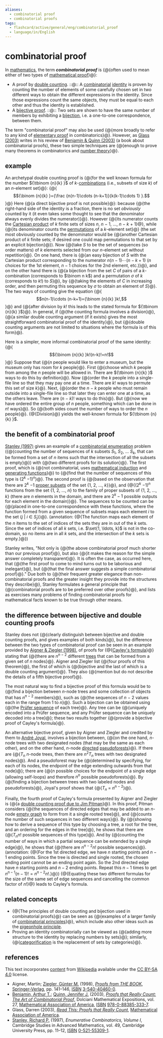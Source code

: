 ```yaml
---
aliases:
  - combinatorial proof
  - combinatorial proofs
tags:
  - flashcard/active/general/eng/combinatorial_proof
  - language/in/English
---
```


# combinatorial proof

In [mathematics](mathematics.md), the term ___combinatorial proof___ is {@{often used to mean either of two types of [mathematical proof](mathematical%20proof.md)}@}: <!--SR:!2025-11-05,299,330-->

- A proof by [double counting](double%20counting%20(proof%20technique).md). ::@:: A [combinatorial](combinatorics.md) [identity](identity%20(mathematics).md) is proven by counting the number of elements of some carefully chosen set in two different ways to obtain the different expressions in the identity. Since those expressions count the same objects, they must be equal to each other and thus the identity is established. <!--SR:!2028-03-19,944,330!2025-11-06,300,330-->
- A [bijective proof](bijective%20proof.md). ::@:: Two sets are shown to have the same number of members by exhibiting a [bijection](bijection.md), i.e. a one-to-one correspondence, between them. <!--SR:!2025-11-02,296,330!2025-11-08,302,330-->

The term "combinatorial proof" may also be used {@{more broadly to refer to any kind of [elementary proof](elementary%20proof.md) in combinatorics}@}. However, as [Glass (2003)](#CITEREFGlass2003) writes in his review of [Benjamin & Quinn (2003)](#CITEREFBenjaminQuinn2003) (a book about combinatorial proofs), these two simple techniques are {@{enough to prove many theorems in combinatorics and [number theory](number%20theory.md)}@}. <!--SR:!2025-11-08,302,330!2025-11-13,307,330-->

## example

An archetypal double counting proof is {@{for the well known formula for the number ${\tbinom {n}{k} }$ of _k_-[combinations](combination.md) (i.e., subsets of size _k_) of an _n_-element set}@}: {@{$${\binom {n}{k} }={\frac {n(n-1)\cdots (n-k+1)}{k(k-1)\cdots 1} }.$$}@} Here {@{a direct bijective proof is not possible}@}: because {@{the right-hand side of the identity is a fraction, there is no set _obviously_ counted by it (it even takes some thought to see that the denominator always evenly divides the numerator)}@}. However {@{its numerator counts the [Cartesian product](cartesian%20product.md) of _k_ finite sets of sizes _n_, _n_ − 1, ..., _n_ − _k_ + 1}@}, while {@{its denominator counts the [permutations](permutation.md) of a _k_-element set}@} (the set most obviously counted by the denominator would be {@{another Cartesian product of _k_ finite sets; if desired one could map permutations to that set by an explicit bijection}@}). Now {@{take _S_ to be the set of sequences (so order matters) of _k_ elements selected from our _n_-element set without repetition}@}. On one hand, there is {@{an easy bijection of _S_ with the Cartesian product corresponding to the numerator $n(n-1)\cdots (n-k+1)$ ($n$ choices for the 1st element, $n - 1$ choices for the 2nd element, etc.)}@}, and on the other hand there is {@{a bijection from the set _C_ of pairs of a _k_-combination (corresponds to $\binom n k$) and a permutation _σ_ of _k_ (corresponds to $k!$) to _S_}@}, by {@{taking the elements of _C_ in increasing order, and then permuting this sequence by _σ_ to obtain an element of _S_}@}. The two ways of counting give the equation {@{$$n(n-1)\cdots (n-k+1)={\binom {n}{k} }k!,$$}@} and {@{after division by _k_! this leads to the stated formula for ${\tbinom {n}{k} }$}@}. In general, if {@{the counting formula involves a division}@}, {@{a similar double counting argument (if it exists) gives the most straightforward combinatorial proof of the identity}@}, but {@{double counting arguments are not limited to situations where the formula is of this form}@}. <!--SR:!2025-11-13,307,330!2025-11-07,301,330!2025-11-13,307,330!2025-11-04,298,330!2025-11-07,301,330!2025-11-09,303,330!2025-11-03,297,330!2028-03-29,952,330!2025-11-11,305,330!2025-11-10,304,330!2025-11-09,303,330!2025-11-13,307,330!2025-11-10,304,330!2025-11-06,300,330!2026-04-10,388,290!2025-11-02,296,330-->

Here is a simpler, more informal combinatorial proof of the same identity: {@{$${\binom {n}{k} }k!(n-k)!=n!$$}@} Suppose that {@{_n_ people would like to enter a museum, but the museum only has room for _k_ people}@}. First {@{choose which _k_ people from among the _n_ people will be allowed in. There are ${\tbinom {n}{k} }$ ways to do this by definition}@}. Now {@{order the _k_ people into a single-file line so that they may pay one at a time. There are _k_! ways to permute this set of size _k_}@}. Next, {@{order the _n_ − _k_ people who must remain outside into a single-file line so that later they can enter one at a time, as the others leave. There are (_n_ − _k_)! ways to do this}@}. But {@{now we have ordered the entire group of _n_ people, something which can be done in _n_! ways}@}. So {@{both sides count the number of ways to order the _n_ people}@}. {@{Division}@} yields the well-known formula for ${\tbinom {n}{k} }$. <!--SR:!2025-11-05,299,330!2025-11-12,306,330!2025-11-03,297,330!2026-03-28,149,310!2028-03-18,942,330!2025-11-12,306,330!2025-11-11,305,330!2025-11-11,305,330-->

## the benefit of a combinatorial proof

[Stanley (1997)](#CITEREFStanley1997) gives an example of a [combinatorial enumeration](enumerative%20combinatorics.md) problem ({@{counting the number of sequences of _k_ subsets _S_<sub>1</sub>, _S_<sub>2</sub>, ... _S_<sub>_k_</sub>, that can be formed from a set of _n_ items such that the intersection of all the subsets is empty}@}) with {@{two different proofs for its solution}@}. The first proof, which is {@{not combinatorial, uses [mathematical induction](mathematical%20induction.md) and [generating functions](generating%20function.md)}@} to {@{find that the number of sequences of this type is (2<sup>_k_</sup> −1)<sup>_n_</sup>}@}. The second proof is {@{based on the observation that there are 2<sup>_k_</sup> −1 [proper subsets](subset.md) of the set {1, 2, ..., _k_}<!-- flashcard separator -->}@}, and {@{(2<sup>_k_</sup> −1)<sup>_n_</sup> functions from the set {1, 2, ..., _n_} to the family of proper subsets of {1, 2, ..., _k_} (there are $n$ elements in the domain, and there are $2^k - 1$ possible outputs for each element in the domain)}@}. The sequences to be counted can be {@{placed in one-to-one correspondence with these functions, where the function formed from a given sequence of subsets maps each element _i_ to the set {_j_ | _i_ ∈ _S_<sub>_j_</sub>}<!-- flashcard separator -->}@}. (annotation: {@{The function maps each element of the $n$ items to the set of indices of the sets they are in out of the $k$ sets. Since the set of indices of all $k$ sets, i.e. $\set{1, \ldots, k}$ is not in the co-domain, so no items are in all $k$ sets, and the intersection of the $k$ sets is empty.}@}) <!--SR:!2027-01-31,617,310!2025-11-12,306,330!2029-06-28,1336,350!2025-11-11,305,330!2025-11-01,295,330!2027-02-03,620,310!2025-11-13,307,330!2027-02-14,629,310-->

Stanley writes, "Not only is {@{the above combinatorial proof much shorter than our previous proof}@}, but also {@{it makes the reason for the simple answer completely transparent}@}. It is often the case, as occurred here, that {@{the first proof to come to mind turns out to be laborious and inelegant}@}, but {@{that the final answer suggests a simple combinatorial proof}@}." Due both to {@{their frequent greater elegance than non-combinatorial proofs and the greater insight they provide into the structures they describe}@}, Stanley formulates a general principle that {@{combinatorial proofs are to be preferred over other proofs}@}, and lists as exercises many problems of finding combinatorial proofs for mathematical facts known to be true through other means. <!--SR:!2025-11-09,303,330!2025-11-08,302,330!2028-01-16,909,330!2025-11-11,305,330!2028-06-24,968,330!2025-11-01,295,330-->

## the difference between bijective and double counting proofs

Stanley does not {@{clearly distinguish between bijective and double counting proofs, and gives examples of both kinds}@}, but the difference between the two types of combinatorial proof can be seen in an example provided by [Aigner & Ziegler (1998)](#CITEREFAignerZiegler1998), of proofs for {@{[Cayley's formula](Cayley's%20formula.md)}@} stating that {@{there are _n_<sup>_n_ − 2</sup> different [trees](tree%20(graph%20theory).md) that can be formed from a given set of _n_ nodes}@}. Aigner and Ziegler list {@{four proofs of this theorem}@}, the first of which is {@{bijective and the last of which is a double counting argument}@}. They also {@{mention but do not describe the details of a fifth bijective proof}@}. <!--SR:!2025-11-05,299,330!2026-05-01,406,290!2027-01-30,616,310!2025-11-04,298,330!2025-11-09,303,330!2025-11-11,305,330-->

The most natural way to find a bijective proof of this formula would be to {@{find a bijection between _n_-node trees and some collection of objects that has _n_<sup>_n_ − 2</sup> members}@}, such as {@{the sequences of _n_ − 2 values each in the range from 1 to _n_}@}. Such a bijection can be obtained using {@{the [Prüfer sequence](prüfer%20sequence.md) of each tree}@}. Any tree can be {@{uniquely encoded into a Prüfer sequence, and any Prüfer sequence can be uniquely decoded into a tree}@}; these two results together {@{provide a bijective proof of Cayley's formula}@}. <!--SR:!2025-11-10,304,330!2025-11-01,295,330!2025-11-10,304,330!2025-11-10,304,330!2027-02-04,621,310-->

An alternative bijective proof, given by Aigner and Ziegler and credited by them to [André Joyal](André%20Joyal.md), involves a bijection between, {@{on the one hand, _n_-node trees with two designated nodes (that may be the same as each other), and on the other hand, _n_-node [directed](directed%20graph.md) [pseudoforests](pseudoforest.md)}@}. If there are {@{_T<sub>n</sub>_ _n_-node trees, then there are _n_<sup>2</sup>_T<sub>n</sub>_ trees with two designated nodes}@}. And a pseudoforest may be {@{determined by specifying, for each of its nodes, the endpoint of the edge extending outwards from that node}@}; there are {@{_n_ possible choices for the endpoint of a single edge (allowing self-loops) and therefore _n<sup>n</sup>_ possible pseudoforests}@}. By {@{finding a bijection between trees with two labeled nodes and pseudoforests}@}, Joyal's proof shows that {@{_T<sub>n</sub>_ = _n_<sup>_n_ − 2</sup>}@}. <!--SR:!2025-11-12,306,330!2025-11-07,301,330!2027-01-27,613,310!2025-11-06,300,330!2029-07-02,1340,350!2025-11-07,301,330-->

Finally, the fourth proof of Cayley's formula presented by Aigner and Ziegler is {@{a [double counting proof due to Jim Pitman](double%20counting%20(proof%20technique).md#counting%20trees)}@}. In this proof, Pitman considers {@{the sequences of directed edges that may be added to an _n_-node [empty graph](null%20graph.md) to form from it a single rooted tree}@}, and {@{counts the number of such sequences in two different ways}@}. By {@{showing how to derive a sequence of this type by choosing a tree, a root for the tree, and an ordering for the edges in the tree}@}, he shows that there are {@{_T<sub>n</sub>n_! possible sequences of this type}@}. And by {@{counting the number of ways in which a partial sequence can be extended by a single edge}@}, he shows that {@{there are _n_<sup>_n_ − 2</sup>_n_! possible sequences}@}. (annotation: {@{For the 1st directed edge, we have $n$ starting points and $n - 1$ ending points. Since the tree is directed and single rooted, the chosen ending point cannot be an ending point again. So the 2nd directed edge have $n$ starting points and $n - 2$ ending points. Repeat this $n - 1$ times to get $n^{n - 1} (n-1)! = n^{n - 2} n!$.}@}) {@{Equating these two different formulas for the size of the same set of edge sequences and cancelling the common factor of _n_!}@} leads to Cayley's formula. <!--SR:!2028-01-29,920,330!2027-01-22,608,310!2025-11-03,297,330!2025-11-06,300,330!2025-11-04,298,330!2025-11-12,306,330!2025-11-08,302,330!2025-11-12,306,330!2028-02-06,926,330-->

## related concepts

- {@{The principles of double counting and bijection used in combinatorial proofs}@} can be seen as {@{examples of a larger family of [combinatorial principles](combinatorial%20principles.md)}@}, which include also other ideas such as the [pigeonhole principle](pigeonhole%20principle.md).
- Proving an identity combinatorially can be viewed as {@{adding more structure to the identity by replacing numbers by sets}@}; similarly, {@{[categorification](categorification.md) is the replacement of sets by categories}@}. <!--SR:!2025-11-09,303,330!2025-11-02,296,330!2027-02-23,634,310!2025-11-10,304,330-->

## references

This text incorporates [content](https://en.wikipedia.org/wiki/combinatorial_proof) from [Wikipedia](Wikipedia.md) available under the [CC BY-SA 4.0](https://creativecommons.org/licenses/by-sa/4.0/) license.

- <a id="CITEREFAignerZiegler1998"></a> Aigner, Martin; [Ziegler, Günter M.](Günter%20M.%20Ziegler.md) \(1998\), _[Proofs from THE BOOK](Proofs%20from%20THE%20BOOK.md)_, [Springer-Verlag](Springer%20Science+Business%20Media.md#history), pp. 141–146, [ISBN](ISBN.md) [3-540-40460-0](https://en.wikipedia.org/wiki/Special:BookSources/3-540-40460-0).
- <a id="CITEREFBenjaminQuinn2003"></a> [Benjamin, Arthur T.](Arthur%20T.%20Benjamin.md); [Quinn, Jennifer J.](Jennifer%20Quinn.md) \(2003\), [_Proofs that Really Count: The Art of Combinatorial Proof_](Proofs%20That%20Really%20Count.md), Dolciani Mathematical Expositions, vol. 27, [Mathematical Association of America](Mathematical%20Association%20of%20America.md), [ISBN](ISBN.md) [978-0-88385-333-7](https://en.wikipedia.org/wiki/Special:BookSources/978-0-88385-333-7).
- <a id="CITEREFGlass2003"></a> Glass, Darren \(2003\), [_Read This: Proofs that Really Count_](http://www.maa.org/publications/maa-reviews/proofs-that-really-count), [Mathematical Association of America](Mathematical%20Association%20of%20America.md).
- <a id="CITEREFStanley1997"></a> [Stanley, Richard P.](Richard%20P.%20Stanley.md) \(1997\), _Enumerative Combinatorics, Volume I_, Cambridge Studies in Advanced Mathematics, vol. 49, Cambridge University Press, pp. 11–12, [ISBN](ISBN.md) [0-521-55309-1](https://en.wikipedia.org/wiki/Special:BookSources/0-521-55309-1).
